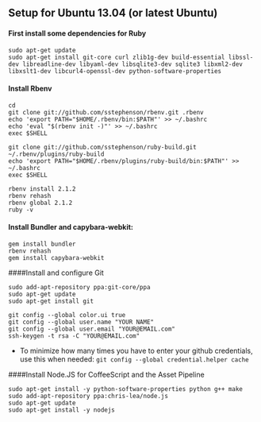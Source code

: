 ## Setup for Ubuntu 13.04 (or latest Ubuntu)

#### First install some dependencies for Ruby

```
sudo apt-get update
sudo apt-get install git-core curl zlib1g-dev build-essential libssl-dev libreadline-dev libyaml-dev libsqlite3-dev sqlite3 libxml2-dev libxslt1-dev libcurl4-openssl-dev python-software-properties
```

#### Install Rbenv

```
cd
git clone git://github.com/sstephenson/rbenv.git .rbenv
echo 'export PATH="$HOME/.rbenv/bin:$PATH"' >> ~/.bashrc
echo 'eval "$(rbenv init -)"' >> ~/.bashrc
exec $SHELL

git clone git://github.com/sstephenson/ruby-build.git ~/.rbenv/plugins/ruby-build
echo 'export PATH="$HOME/.rbenv/plugins/ruby-build/bin:$PATH"' >> ~/.bashrc
exec $SHELL

rbenv install 2.1.2
rbenv rehash
rbenv global 2.1.2
ruby -v
```
#### Install Bundler and capybara-webkit:

```
gem install bundler
rbenv rehash
gem install capybara-webkit
```
####Install and configure Git
```
sudo add-apt-repository ppa:git-core/ppa
sudo apt-get update
sudo apt-get install git

git config --global color.ui true
git config --global user.name "YOUR NAME"
git config --global user.email "YOUR@EMAIL.com"
ssh-keygen -t rsa -C "YOUR@EMAIL.com"
```
- To minimize how many times you have to enter your github credentials, use this when needed:
`git config --global credential.helper cache`

####Install Node.JS for CoffeeScript and the Asset Pipeline
```
sudo apt-get install -y python-software-properties python g++ make
sudo add-apt-repository ppa:chris-lea/node.js
sudo apt-get update
sudo apt-get install -y nodejs
```
